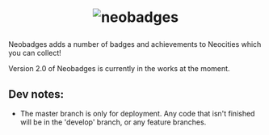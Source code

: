 # <p align="center"><img src="https://cdn.discordapp.com/attachments/381560999930757122/381933896733818881/Neobadges_1.png" alt="neobadges"></p>

Neobadges adds a number of badges and achievements to Neocities which you can collect!

Version 2.0 of Neobadges is currently in the works at the moment.

## Dev notes:

* The master branch is only for deployment. Any code that isn't finished will be in the 'develop' branch, or any feature branches.